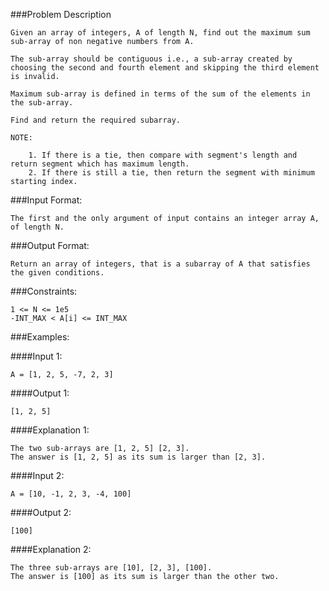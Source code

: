 ###Problem Description
```
Given an array of integers, A of length N, find out the maximum sum sub-array of non negative numbers from A.

The sub-array should be contiguous i.e., a sub-array created by choosing the second and fourth element and skipping the third element is invalid.

Maximum sub-array is defined in terms of the sum of the elements in the sub-array.

Find and return the required subarray.

NOTE:

    1. If there is a tie, then compare with segment's length and return segment which has maximum length.
    2. If there is still a tie, then return the segment with minimum starting index.
```

###Input Format:

```
The first and the only argument of input contains an integer array A, of length N.
```
###Output Format:

```
Return an array of integers, that is a subarray of A that satisfies the given conditions.
```
###Constraints:
```
1 <= N <= 1e5
-INT_MAX < A[i] <= INT_MAX
```
###Examples:

####Input 1:
```
A = [1, 2, 5, -7, 2, 3]
```

####Output 1:
```
[1, 2, 5]
```

####Explanation 1:
```
The two sub-arrays are [1, 2, 5] [2, 3].
The answer is [1, 2, 5] as its sum is larger than [2, 3].
```
####Input 2:
```
A = [10, -1, 2, 3, -4, 100]
```

####Output 2:
```
[100]
```

####Explanation 2:
```
The three sub-arrays are [10], [2, 3], [100].
The answer is [100] as its sum is larger than the other two.
```
